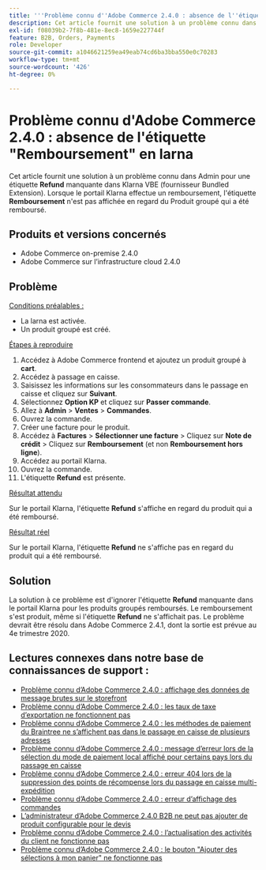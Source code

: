 ```yaml
---
title: '''Problème connu d''Adobe Commerce 2.4.0 : absence de l''étiquette "Remboursement" en klarna'''
description: Cet article fournit une solution à un problème connu dans Admin pour une étiquette **Refund** manquante dans Klarna VBE (fournisseur Bundled Extension). Lorsque sur le portail de Klarna un remboursement est effectué, l'étiquette **Remboursement** n'est pas affichée en regard du Produit groupé qui a été remboursé.
exl-id: f08039b2-7f8b-481e-8ec8-1659e227744f
feature: B2B, Orders, Payments
role: Developer
source-git-commit: a1046621259ea49eab74cd6ba3bba550e0c70283
workflow-type: tm+mt
source-wordcount: '426'
ht-degree: 0%

---
```


# Problème connu d&#39;Adobe Commerce 2.4.0 : absence de l&#39;étiquette &quot;Remboursement&quot; en larna

Cet article fournit une solution à un problème connu dans Admin pour une étiquette **Refund** manquante dans Klarna VBE (fournisseur Bundled Extension). Lorsque le portail Klarna effectue un remboursement, l&#39;étiquette **Remboursement** n&#39;est pas affichée en regard du Produit groupé qui a été remboursé.

## Produits et versions concernés

* Adobe Commerce on-premise 2.4.0
* Adobe Commerce sur l’infrastructure cloud 2.4.0

## Problème

<u>Conditions préalables :</u>

* La larna est activée.
* Un produit groupé est créé.

<u>Étapes à reproduire</u>

1. Accédez à Adobe Commerce frontend et ajoutez un produit groupé à **cart**.
1. Accédez à passage en caisse.
1. Saisissez les informations sur les consommateurs dans le passage en caisse et cliquez sur **Suivant**.
1. Sélectionnez **Option KP** et cliquez sur **Passer commande**.
1. Allez à **Admin** > **Ventes** > **Commandes**.
1. Ouvrez la commande.
1. Créer une facture pour le produit.
1. Accédez à **Factures** > **Sélectionner une facture** > Cliquez sur **Note de crédit** > Cliquez sur **Remboursement** (et non **Remboursement hors ligne**).
1. Accédez au portail Klarna.
1. Ouvrez la commande.
1. L&#39;étiquette **Refund** est présente.

<u>Résultat attendu</u>

Sur le portail Klarna, l&#39;étiquette **Refund** s&#39;affiche en regard du produit qui a été remboursé.

<u>Résultat réel</u>

Sur le portail Klarna, l&#39;étiquette **Refund** ne s&#39;affiche pas en regard du produit qui a été remboursé.

## Solution

La solution à ce problème est d&#39;ignorer l&#39;étiquette **Refund** manquante dans le portail Klarna pour les produits groupés remboursés. Le remboursement s&#39;est produit, même si l&#39;étiquette **Refund** ne s&#39;affichait pas. Le problème devrait être résolu dans Adobe Commerce 2.4.1, dont la sortie est prévue au 4e trimestre 2020.

## Lectures connexes dans notre base de connaissances de support :

* [Problème connu d’Adobe Commerce 2.4.0 : affichage des données de message brutes sur le storefront](/help/troubleshooting/storefront/magento-2-4-0-issue-storefront-raw-message-data-display.md)
* [Problème connu d’Adobe Commerce 2.4.0 : les taux de taxe d’exportation ne fonctionnent pas](/help/troubleshooting/miscellaneous/magento-2-4-0-known-issue-export-tax-rates-does-not-work.md)
* [Problème connu d’Adobe Commerce 2.4.0 : les méthodes de paiement du Braintree ne s’affichent pas dans le passage en caisse de plusieurs adresses](/help/troubleshooting/payments/magento-2-4-0-braintree-not-in-multiple-addresses-checkout.md)
* [Problème connu d’Adobe Commerce 2.4.0 : message d’erreur lors de la sélection du mode de paiement local affiché pour certains pays lors du passage en caisse](/help/troubleshooting/payments/magento-2-4-0-checkout-error-selecting-local-payments.md)
* [Problème connu d’Adobe Commerce 2.4.0 : erreur 404 lors de la suppression des points de récompense lors du passage en caisse multi-expédition](/help/troubleshooting/storefront/magento-2-4-0-404-error-removing-rewards-points-on-multi-shipping-checkout.md)
* [Problème connu d’Adobe Commerce 2.4.0 : erreur d’affichage des commandes](/help/troubleshooting/storefront/magento-2-4-0-known-issue-orders-display-error.md)
* [L’administrateur d’Adobe Commerce 2.4.0 B2B ne peut pas ajouter de produit configurable pour le devis](/help/troubleshooting/miscellaneous/magento-2-4-0-b2b-admin-can-t-add-configurable-product-to-quote.md)
* [Problème connu d’Adobe Commerce 2.4.0 : l’actualisation des activités du client ne fonctionne pas](/help/troubleshooting/miscellaneous/magento-2-4-0-refresh-on-customer-activities-does-not-work.md)
* [Problème connu d’Adobe Commerce 2.4.0 : le bouton &quot;Ajouter des sélections à mon panier&quot; ne fonctionne pas](/help/troubleshooting/miscellaneous/magento-2-4-0-add-selections-to-my-cart-does-not-work.md)
